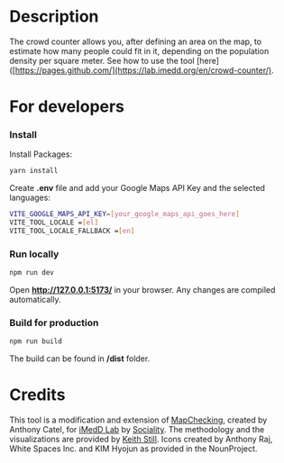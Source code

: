 # Description

The crowd counter allows you, after defining an area on the map, to estimate how many people could fit in it, depending on the population density per square meter. See how to use the tool [here]([https://pages.github.com/](https://lab.imedd.org/en/crowd-counter/).

# For developers

### Install

Install Packages:
```sh
yarn install
```
Create **.env** file and add your Google Maps API Key and the selected languages:

```sh
VITE_GOOGLE_MAPS_API_KEY=[your_google_maps_api_goes_here]
VITE_TOOL_LOCALE =[el]
VITE_TOOL_LOCALE_FALLBACK =[en]
```

### Run locally
```sh
npm run dev
```
Open **http://127.0.0.1:5173/** in your browser. Any changes are compiled automatically.

### Build for production
```sh
npm run build
```
The build can be found in **/dist** folder.

# Credits

This tool is a modification and extension of [MapChecking](https://www.mapchecking.com/), created by Anthony Catel, for [iMedD Lab](https://lab.imedd.org/) by [Sociality](https://sociality.coop/). The methodology and the visualizations are provided by [Keith Still](https://www.gkstill.com/Support/crowd-density/CrowdDensity-1.html). Icons created by Anthony Raj, White Spaces Inc. and KIM Hyojun as provided in the NounProject.
